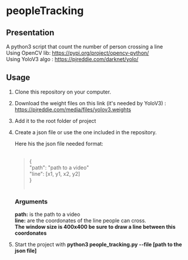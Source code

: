 # peopleTracking


## Presentation
A python3 script that count the number of person crossing a line <br />
Using OpenCV lib: https://pypi.org/project/opencv-python/ <br />
Using YoloV3 algo : https://pjreddie.com/darknet/yolo/

## Usage

1. Clone this repository on your computer.

2. Download the weight files on this link (it's needed by YoloV3) : https://pjreddie.com/media/files/yolov3.weights <br />

3. Add it to the root folder of project

4. Create a json file or use the one included in the repository. <br />

    Here his the json file needed format: <br /> <br />
    > { <br />
          "path": "path to a video" <br />
          "line": [x1, y1, x2, y2] <br />
     }<br /><br /> 

     ### Arguments
     **path:** is the path to a video <br>
     **line:** are the coordonates of the line people can cross.<br />
     **The window size is 400x400 be sure to draw a line between this coordonates**
5. Start the project with **python3 people_tracking.py --file [path to the json file]**



